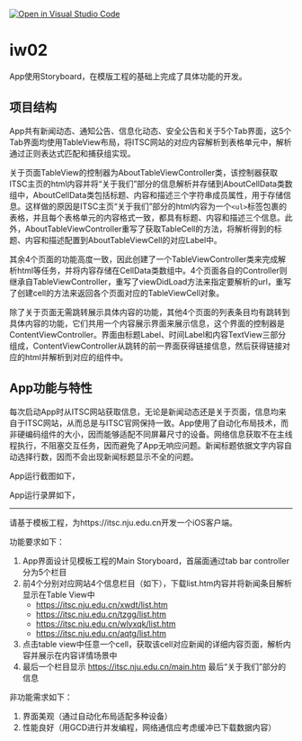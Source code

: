 [![Open in Visual Studio Code](https://classroom.github.com/assets/open-in-vscode-c66648af7eb3fe8bc4f294546bfd86ef473780cde1dea487d3c4ff354943c9ae.svg)](https://classroom.github.com/online_ide?assignment_repo_id=8964066&assignment_repo_type=AssignmentRepo)
# iw02

App使用Storyboard，在模版工程的基础上完成了具体功能的开发。

## 项目结构

App共有新闻动态、通知公告、信息化动态、安全公告和关于5个Tab界面，这5个Tab界面均使用TableView布局，将ITSC网站的对应内容解析到表格单元中，解析通过正则表达式匹配和捕获组实现。

关于页面TableView的控制器为AboutTableViewController类，该控制器获取ITSC主页的html内容并将“关于我们”部分的信息解析并存储到AboutCellData类数组中，AboutCellData类包括标题、内容和描述三个字符串成员属性，用于存储信息。这样做的原因是ITSC主页“关于我们”部分的html内容为一个`<ul>`标签包裹的表格，并且每个表格单元的内容格式一致，都具有标题、内容和描述三个信息。此外，AboutTableViewController重写了获取TableCell的方法，将解析得到的标题、内容和描述配置到AboutTableViewCell的对应Label中。

其余4个页面的功能高度一致，因此创建了一个TableViewController类来完成解析html等任务，并将内容存储在CellData类数组中。4个页面各自的Controller则继承自TableViewController，重写了viewDidLoad方法来指定要解析的url，重写了创建cell的方法来返回各个页面对应的TableViewCell对象。

除了关于页面无需跳转展示具体内容的功能，其他4个页面的列表条目均有跳转到具体内容的功能，它们共用一个内容展示界面来展示信息，这个界面的控制器是ContentViewController。界面由标题Label、时间Label和内容TextView三部分组成，ContentViewController从跳转的前一界面获得链接信息，然后获得链接对应的html并解析到对应的组件中。

## App功能与特性

每次启动App时从ITSC网站获取信息，无论是新闻动态还是关于页面，信息均来自于ITSC网站，从而总是与ITSC官网保持一致。App使用了自动化布局技术，而非硬编码组件的大小，因而能够适配不同屏幕尺寸的设备。网络信息获取不在主线程执行，不阻塞交互任务，因而避免了App无响应问题。新闻标题依据文字内容自动选择行数，因而不会出现新闻标题显示不全的问题。

App运行截图如下，

App运行录屏如下，

---

请基于模板工程，为https://itsc.nju.edu.cn开发一个iOS客户端。

功能要求如下：

1. App界面设计见模板工程的Main Storyboard，首届面通过tab bar controller分为5个栏目
2. 前4个分别对应网站4个信息栏目（如下），下载list.htm内容并将新闻条目解析显示在Table View中
   - https://itsc.nju.edu.cn/xwdt/list.htm
   - https://itsc.nju.edu.cn/tzgg/list.htm
   - https://itsc.nju.edu.cn/wlyxqk/list.htm
   - https://itsc.nju.edu.cn/aqtg/list.htm
3. 点击table view中任意一个cell，获取该cell对应新闻的详细内容页面，解析内容并展示在内容详情场景中
4. 最后一个栏目显示 https://itsc.nju.edu.cn/main.htm 最后“关于我们”部分的信息

非功能需求如下：
1. 界面美观（通过自动化布局适配多种设备）
2. 性能良好（用GCD进行并发编程，网络通信应考虑缓冲已下载数据内容）

